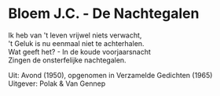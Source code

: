 # Bloem J.C. - De Nachtegalen
Ik heb van 't leven vrijwel niets verwacht,  
't Geluk is nu eenmaal niet te achterhalen.  
Wat geeft het? - In de koude voorjaarsnacht  
Zingen de onsterfelijke nachtegalen.  
  
Uit: Avond (1950), opgenomen in Verzamelde Gedichten (1965)  
Uitgever: Polak & Van Gennep